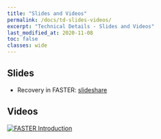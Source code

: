 ```yaml
---
title: "Slides and Videos"
permalink: /docs/td-slides-videos/
excerpt: "Technical Details - Slides and Videos"
last_modified_at: 2020-11-08
toc: false
classes: wide
---
```


## Slides

* Recovery in FASTER: [slideshare](https://www.slideshare.net/badrishc/concurrent-prefix-recovery-performing-cpr-on-a-database)

## Videos

[![FASTER Introduction](http://img.youtube.com/vi/2Dj8kbe1tg4/0.jpg)](https://www.youtube.com/watch?v=2Dj8kbe1tg4 "FASTER Introduction")
